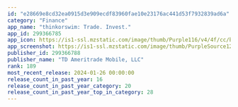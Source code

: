```yaml
---
id: "e28669e8cd32ea0915d3e909ecdf83960fae10e23176ac441d53f7932839ad6a"
category: "Finance"
app_name: "thinkorswim: Trade. Invest."
app_id: 299366785
app_icon: https://is1-ssl.mzstatic.com/image/thumb/Purple116/v4/4f/cc/b8/4fccb882-6afd-9aac-c6f7-99da728c079e/AppIcon-0-0-1x_U007epad-0-10-0-sRGB-85-220.png/1024x1024bb.png
app_screenshot: https://is1-ssl.mzstatic.com/image/thumb/PurpleSource126/v4/90/b4/d2/90b4d2c1-13ac-c9d7-a24b-0147b5f6ef63/4c3e2e83-d6cd-40bf-97bf-20c9bebf264a_5.5-iPhone-01-Now-Available.png/1242x2208bb.png
publisher_id: 299366788
publisher_name: "TD Ameritrade Mobile, LLC"
rank: 189
most_recent_release: 2024-01-26 00:00:00
release_count_in_past_year: 16
release_count_in_past_year_category: 20
release_count_in_past_year_top_in_category: 28
---
```

